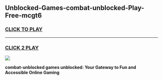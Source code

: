 
## Unblocked-Games-combat-unblocked-Play-Free-mcgt6
<h3>
<a href="https://premium76.site?title=combat-unblocked&ref=10A">CLICK TO PLAY</a></h3>
<hr>

<h3>
<a href="https://premium76.site?title=combat-unblocked&ref=10A">CLICK 2 PLAY</a>
  
</h3>

<a href="https://premium76.site?title=combat-unblocked&ref=10A"><img src="https://clearcache.store/games.png"></a>


**combat-unblocked games unblocked: Your Gateway to Fun and Accessible Online Gaming**
